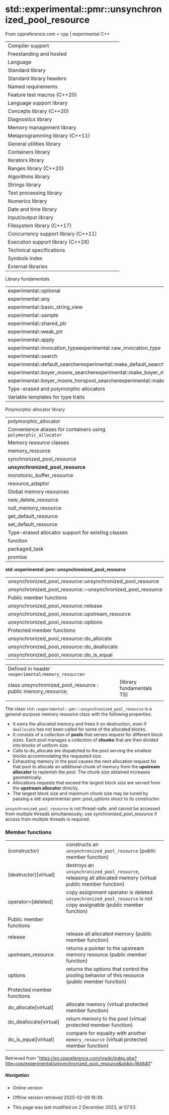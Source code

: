 # std::experimental::pmr::unsynchronized_pool_resource

From cppreference.com
< cpp‎ | experimental
C++

|  |  |  |  |  |
| --- | --- | --- | --- | --- |
| Compiler support | | | | |
| Freestanding and hosted | | | | |
| Language | | | | |
| Standard library | | | | |
| Standard library headers | | | | |
| Named requirements | | | | |
| Feature test macros (C++20) | | | | |
| Language support library | | | | |
| Concepts library (C++20) | | | | |
| Diagnostics library | | | | |
| Memory management library | | | | |
| Metaprogramming library (C++11) | | | | |
| General utilities library | | | | |
| Containers library | | | | |
| Iterators library | | | | |
| Ranges library (C++20) | | | | |
| Algorithms library | | | | |
| Strings library | | | | |
| Text processing library | | | | |
| Numerics library | | | | |
| Date and time library | | | | |
| Input/output library | | | | |
| Filesystem library (C++17) | | | | |
| Concurrency support library (C++11) | | | | |
| Execution support library (C++26) | | | | |
| Technical specifications | | | | |
| Symbols index | | | | |
| External libraries | | | | |

Library fundamentals

|  |  |  |  |  |
| --- | --- | --- | --- | --- |
| experimental::optional | | | | |
| experimental::any | | | | |
| experimental::basic_string_view | | | | |
| experimental::sample | | | | |
| experimental::shared_ptr | | | | |
| experimental::weak_ptr | | | | |
| experimental::apply | | | | |
| experimental::invocation_typeexperimental::raw_invocation_type | | | | |
| experimental::search | | | | |
| experimental::default_searcherexperimental::make_default_searcher | | | | |
| experimental::boyer_moore_searcherexperimental::make_boyer_moore_searcher | | | | |
| experimental::boyer_moore_horspool_searcherexperimental::make_boyer_moore_horspool_searcher | | | | |
| Type-erased and polymorphic allocators | | | | |
| Variable templates for type traits | | | | |

Polymorphic allocator library

|  |  |  |  |  |
| --- | --- | --- | --- | --- |
| polymorphic_allocator | | | | |
| Convenience aliases for containers using `polymorphic_allocator` | | | | |
| Memory resource classes | | | | |
| memory_resource | | | | |
| synchronized_pool_resource | | | | |
| ****unsynchronized_pool_resource**** | | | | |
| monotonic_buffer_resource | | | | |
| resource_adaptor | | | | |
| Global memory resources | | | | |
| new_delete_resource | | | | |
| null_memory_resource | | | | |
| get_default_resource | | | | |
| set_default_resource | | | | |
| Type-erased allocator support for existing classes | | | | |
| function | | | | |
| packaged_task | | | | |
| promise | | | | |

****std::experimental::pmr::unsynchronized_pool_resource****

|  |  |  |  |  |
| --- | --- | --- | --- | --- |
| unsynchronized_pool_resource::unsynchronized_pool_resource | | | | |
| unsynchronized_pool_resource::~unsynchronized_pool_resource | | | | |
| Public member functions | | | | |
| unsynchronized_pool_resource::release | | | | |
| unsynchronized_pool_resource::upstream_resource | | | | |
| unsynchronized_pool_resource::options | | | | |
| Protected member functions | | | | |
| unsynchronized_pool_resource::do_allocate | | | | |
| unsynchronized_pool_resource::do_deallocate | | | | |
| unsynchronized_pool_resource::do_is_equal | | | | |

|  |  |  |
| --- | --- | --- |
| Defined in header `<experimental/memory_resource>` |  |  |
| class unsynchronized_pool_resource : public memory_resource; |  | (library fundamentals TS) |
|  |  |  |

The class `std::experimental::pmr::unsynchronized_pool_resource` is a general-purpose memory resource class with the following properties:

- It owns the allocated memory and frees it on destruction, even if `deallocate` has not been called for some of the allocated blocks.
- It consists of a collection of **pools** that serves request for different block sizes. Each pool manages a collection of **chunks** that are then divided into blocks of uniform size.
- Calls to do_allocate are dispatched to the pool serving the smallest blocks accommodating the requested size.
- Exhausting memory in the pool causes the next allocation request for that pool to allocate an additional chunk of memory from the **upstream allocator** to replenish the pool. The chunk size obtained increases geometrically.
- Allocations requests that exceed the largest block size are served from the **upstream allocator** directly.
- The largest block size and maximum chunk size may be tuned by passing a std::experimental::pmr::pool_options struct to its constructor.

`unsynchronized_pool_resource` is not thread-safe, and cannot be accessed from multiple threads simultaneously; use synchronized_pool_resource if access from multiple threads is required.

### Member functions

|  |  |
| --- | --- |
| (constructor) | constructs an `unsynchronized_pool_resource`   (public member function) |
| (destructor)[virtual] | destroys an `unsynchronized_pool_resource`, releasing all allocated memory   (virtual public member function) |
| operator=[deleted] | copy assignment operator is deleted. `unsynchronized_pool_resource` is not copy assignable   (public member function) |
| Public member functions | |
| release | release all allocated memory   (public member function) |
| upstream_resource | returns a pointer to the upstream memory resource   (public member function) |
| options | returns the options that control the pooling behavior of this resource   (public member function) |
| Protected member functions | |
| do_allocate[virtual] | allocate memory   (virtual protected member function) |
| do_deallocate[virtual] | return memory to the pool   (virtual protected member function) |
| do_is_equal[virtual] | compare for equality with another `memory_resource`   (virtual protected member function) |

Retrieved from "<https://en.cppreference.com/mwiki/index.php?title=cpp/experimental/unsynchronized_pool_resource&oldid=164640>"

##### Navigation

- Online version
- Offline version retrieved 2025-02-09 16:39.

- This page was last modified on 2 December 2023, at 07:53.